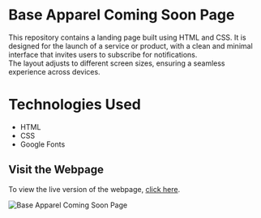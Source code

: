 # Base Apparel Coming Soon Page

This repository contains a landing page built using HTML and CSS. It is designed for the launch of a service or product, with a clean and minimal interface that invites users to subscribe for notifications.
<br>
The layout adjusts to different screen sizes, ensuring a seamless experience across devices.

# Technologies Used

- HTML
- CSS
- Google Fonts

## Visit the Webpage

To view the live version of the webpage, [click here]().

![Base Apparel Coming Soon Page]()